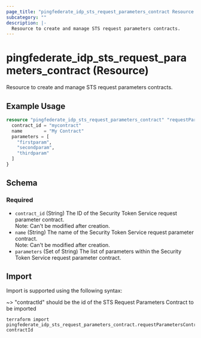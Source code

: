 ```yaml
---
page_title: "pingfederate_idp_sts_request_parameters_contract Resource - terraform-provider-pingfederate"
subcategory: ""
description: |-
  Resource to create and manage STS request parameters contracts.
---
```


# pingfederate_idp_sts_request_parameters_contract (Resource)

Resource to create and manage STS request parameters contracts.

## Example Usage

```terraform
resource "pingfederate_idp_sts_request_parameters_contract" "requestParametersContract" {
  contract_id = "mycontract"
  name        = "My Contract"
  parameters = [
    "firstparam",
    "secondparam",
    "thirdparam"
  ]
}
```

<!-- schema generated by tfplugindocs -->
## Schema

### Required

- `contract_id` (String) The ID of the Security Token Service request parameter contract.<br>Note: Can't be modified after creation.
- `name` (String) The name of the Security Token Service request parameter contract.<br>Note: Can't be modified after creation.
- `parameters` (Set of String) The list of parameters within the Security Token Service request parameter contract.

## Import

Import is supported using the following syntax:

~> "contractId" should be the id of the STS Request Parameters Contract to be imported

```shell
terraform import pingfederate_idp_sts_request_parameters_contract.requestParametersContract contractId
```
